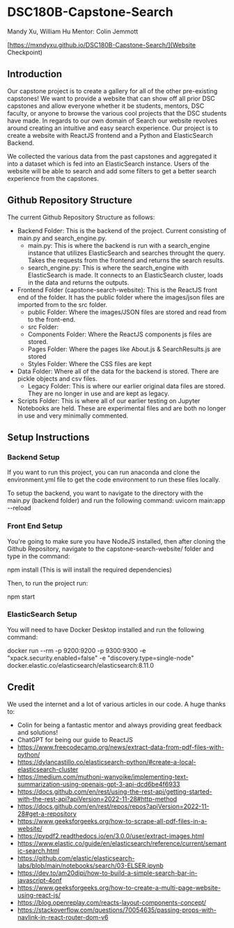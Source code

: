 # DSC180B-Capstone-Search
Mandy Xu, William Hu
Mentor: Colin Jemmott

[https://mxndyxu.github.io/DSC180B-Capstone-Search/](Website Checkpoint)
<!-- Add link to actual search tool website -->

## Introduction
Our capstone project is to create a gallery for all of the other pre-existing capstones! We want to provide a website that can show off all prior DSC capstones and allow everyone whether it be students, mentors, DSC faculty, or anyone to browse the various cool projects that the DSC students have made. In regards to our own domain of Search our website revolves around creating an intuitive and easy search experience. Our project is to create a website with ReactJS frontend and a Python and ElasticSearch Backend.

We collected the various data from the past capstones and aggregated it into a dataset which is fed into an ElasticSearch instance. Users of the website will be able to search and add some filters to get a better search experience from the capstones.

## Github Repository Structure
The current Github Repository Structure as follows:

* Backend Folder: This is the backend of the project. Current consisting of main.py and search_engine.py. 
  * main.py: This is where the backend is run with a search_engine instance that utilizes ElasticSearch and searches throught        the query. Takes the requests from the frontend and returns the search results.
  * search_engine.py: This is where the search_engine with ElasticSearch is made. It connects to an ElasticSearch cluster, loads in the data and returns the outputs.
* Frontend Folder (capstone-search-website): This is the ReactJS front end of the folder. It has the public folder where the images/json files are imported from to the src folder.
  *   public Folder: Where the images/JSON files are stored and read from to the front-end.
  *   src Folder:
    * Components Folder: Where the ReactJS components js files are stored.
    * Pages Folder: Where the pages like About.js & SearchResults.js are stored
    * Styles Folder: Where the CSS files are kept
* Data Folder: Where all of the data for the backend is stored. There are pickle objects and csv files.
  * Legacy Folder: This is where our earlier original data files are stored. They are no longer in use and are kept as legacy.
* Scripts Folder: This is where all of our earlier testing on Jupyter Notebooks are held. These are experimental files and are both no longer in use and very minimally commented. 

## Setup Instructions

### Backend Setup
If you want to run this project, you can run anaconda and clone the environment.yml file to get the code environment to run these files locally. 

To setup the backend, you want to navigate to the directory with the main.py (backend folder) and run the following command:
uvicorn main:app --reload

### Front End Setup
You're going to make sure you have NodeJS installed, then after cloning the Github Repository, navigate to the capstone-search-website/ folder and type in the command:

npm install (This is will install the required dependencies)

Then, to run the project run:

npm start

### ElasticSearch Setup
You will need to have Docker Desktop installed and run the following command:

docker run --rm -p 9200:9200 -p 9300:9300 -e "xpack.security.enabled=false" -e "discovery.type=single-node" docker.elastic.co/elasticsearch/elasticsearch:8.11.0

## Credit
We used the internet and a lot of various articles in our code. A huge thanks to:

* Colin for being a fantastic mentor and always providing great feedback and solutions!
* ChatGPT for being our guide to ReactJS
* https://www.freecodecamp.org/news/extract-data-from-pdf-files-with-python/
* https://dylancastillo.co/elasticsearch-python/#create-a-local-elasticsearch-cluster
* https://medium.com/muthoni-wanyoike/implementing-text-summarization-using-openais-gpt-3-api-dcd6be4f6933
* https://docs.github.com/en/rest/using-the-rest-api/getting-started-with-the-rest-api?apiVersion=2022-11-28#http-method
* https://docs.github.com/en/rest/repos/repos?apiVersion=2022-11-28#get-a-repository
* https://www.geeksforgeeks.org/how-to-scrape-all-pdf-files-in-a-website/
* https://pypdf2.readthedocs.io/en/3.0.0/user/extract-images.html
* https://www.elastic.co/guide/en/elasticsearch/reference/current/semantic-search.html
* https://github.com/elastic/elasticsearch-labs/blob/main/notebooks/search/03-ELSER.ipynb
* https://dev.to/am20dipi/how-to-build-a-simple-search-bar-in-javascript-4onf
* https://www.geeksforgeeks.org/how-to-create-a-multi-page-website-using-react-js/
* https://blog.openreplay.com/reacts-layout-components-concept/
* https://stackoverflow.com/questions/70054635/passing-props-with-navlink-in-react-router-dom-v6 




